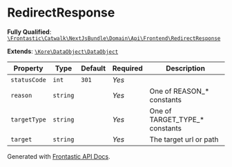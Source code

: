 #  RedirectResponse

**Fully Qualified**: [`\Frontastic\Catwalk\NextJsBundle\Domain\Api\Frontend\RedirectResponse`](../../../../../../src/php/NextJsBundle/Domain/Api/Frontend/RedirectResponse.php)

**Extends**: [`\Kore\DataObject\DataObject`](https://github.com/kore/DataObject)

Property|Type|Default|Required|Description
--------|----|-------|--------|-----------
`statusCode` | `int` | `301` | *Yes* | 
`reason` | `string` |  | *Yes* | One of REASON_* constants
`targetType` | `string` |  | *Yes* | One of TARGET_TYPE_* constants
`target` | `string` |  | *Yes* | The target url or path

Generated with [Frontastic API Docs](https://github.com/FrontasticGmbH/apidocs).
